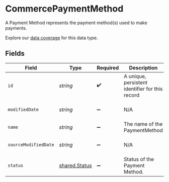 # CommercePaymentMethod

A Payment Method represents the payment method(s) used to make payments.

Explore our [data coverage](https://knowledge.codat.io/supported-features/commerce?view=tab-by-data-type&dataType=commerce-paymentMethods) for this data type.


## Fields

| Field                                                 | Type                                                  | Required                                              | Description                                           | Example                                               |
| ----------------------------------------------------- | ----------------------------------------------------- | ----------------------------------------------------- | ----------------------------------------------------- | ----------------------------------------------------- |
| `id`                                                  | *string*                                              | :heavy_check_mark:                                    | A unique, persistent identifier for this record       | 13d946f0-c5d5-42bc-b092-97ece17923ab                  |
| `modifiedDate`                                        | *string*                                              | :heavy_minus_sign:                                    | N/A                                                   | 2022-10-23 00:00:00 +0000 UTC                         |
| `name`                                                | *string*                                              | :heavy_minus_sign:                                    | The name of the PaymentMethod                         | Alipay                                                |
| `sourceModifiedDate`                                  | *string*                                              | :heavy_minus_sign:                                    | N/A                                                   | 2022-10-23 00:00:00 +0000 UTC                         |
| `status`                                              | [shared.Status](../../../sdk/models/shared/status.md) | :heavy_minus_sign:                                    | Status of the Payment Method.                         |                                                       |